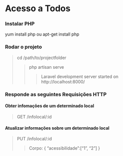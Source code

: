 # Acesso a Todos

### Instalar PHP
yum install php ou apt-get install php

### Rodar o projeto
> cd /path/to/projectfolder
>> php artisan serve
>>> Laravel development server started on http://localhost:8000/

### Responde as seguintes Requisições HTTP
#### Obter infomações de um determinado local
> GET /infolocal/:id

#### Atualizar informações sobre um determinado local
> PUT /infolocal/:id
>> Corpo: { “acessibilidade”:[“1”, “2”] }